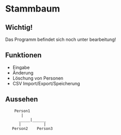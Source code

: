 # Stammbaum

## Wichtig!
Das Programm befindet sich noch unter bearbeitung!

## Funktionen
* Eingabe
* Änderung
* Löschung von Personen
* CSV Import/Export/Speicherung

## Aussehen
		Person1
		   |
	      _____|______
	      |          |
	   Person2    Person3
